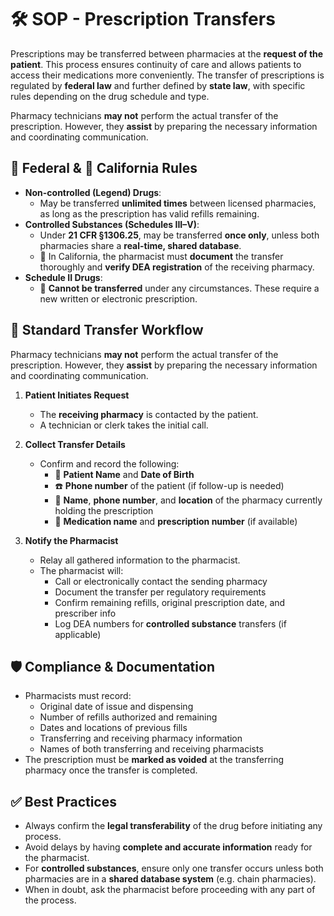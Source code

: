 # 🛠️ SOP - Prescription Transfers

Prescriptions may be transferred between pharmacies at the **request of the patient**. This process ensures continuity of care and allows patients to access their medications more conveniently. The transfer of prescriptions is regulated by **federal law** and further defined by **state law**, with specific rules depending on the drug schedule and type.

Pharmacy technicians **may not** perform the actual transfer of the prescription. However, they **assist** by preparing the necessary information and coordinating communication.

## 🦅 Federal & 🐻 California Rules

- **Non-controlled (Legend) Drugs**:  
  - May be transferred **unlimited times** between licensed pharmacies, as long as the prescription has valid refills remaining.
- **Controlled Substances (Schedules III–V)**:  
  - Under **21 CFR §1306.25**, may be transferred **once only**, unless both pharmacies share a **real-time, shared database**.
  - 🐻 In California, the pharmacist must **document** the transfer thoroughly and **verify DEA registration** of the receiving pharmacy.
- **Schedule II Drugs**:  
  - 🛑 **Cannot be transferred** under any circumstances. These require a new written or electronic prescription.

## 🔄 Standard Transfer Workflow

Pharmacy technicians **may not** perform the actual transfer of the prescription. However, they **assist** by preparing the necessary information and coordinating communication.

1. **Patient Initiates Request**
   - The **receiving pharmacy** is contacted by the patient.
   - A technician or clerk takes the initial call.

2. **Collect Transfer Details**
   - Confirm and record the following:
     - 🧑 **Patient Name** and **Date of Birth**
     - ☎️ **Phone number** of the patient (if follow-up is needed)
     - 🏥 **Name**, **phone number**, and **location** of the pharmacy currently holding the prescription
     - 💊 **Medication name** and **prescription number** (if available)

3. **Notify the Pharmacist**
   - Relay all gathered information to the pharmacist.
   - The pharmacist will:
     - Call or electronically contact the sending pharmacy
     - Document the transfer per regulatory requirements
     - Confirm remaining refills, original prescription date, and prescriber info
     - Log DEA numbers for **controlled substance** transfers (if applicable)

## 🛡️ Compliance & Documentation

- Pharmacists must record:
  - Original date of issue and dispensing
  - Number of refills authorized and remaining
  - Dates and locations of previous fills
  - Transferring and receiving pharmacy information
  - Names of both transferring and receiving pharmacists
- The prescription must be **marked as voided** at the transferring pharmacy once the transfer is completed.

## ✅ Best Practices

- Always confirm the **legal transferability** of the drug before initiating any process.
- Avoid delays by having **complete and accurate information** ready for the pharmacist.
- For **controlled substances**, ensure only one transfer occurs unless both pharmacies are in a **shared database system** (e.g. chain pharmacies).
- When in doubt, ask the pharmacist before proceeding with any part of the process.

